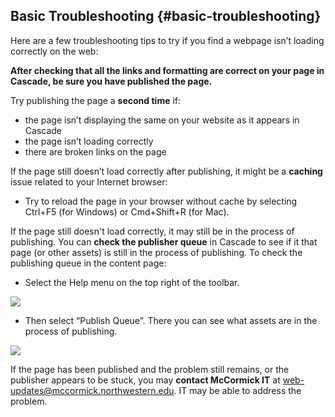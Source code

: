 ## Basic Troubleshooting {#basic-troubleshooting}

Here are a few troubleshooting tips to try if you find a webpage isn’t loading correctly on the web:

**After checking that all the links and formatting are correct on your page in Cascade, be sure you have published the page.**

Try publishing the page a **second time** if:

* the page isn’t displaying the same on your website as it appears in Cascade
* the page isn’t loading correctly
* there are broken links on the page

If the page still doesn’t load correctly after publishing, it might be a **caching** issue related to your Internet browser:

* Try to reload the page in your browser without cache by selecting Ctrl+F5 \(for Windows\) or Cmd+Shift+R \(for Mac\).

If the page still doesn't load correctly, it may still be in the process of publishing. You can **check the publisher queue** in Cascade to see if it that page \(or other assets\) is still in the process of publishing. To check the publishing queue in the content page:

* Select the Help menu on the top right of the toolbar.

![](https://northwestern-engineering.gitbooks.io/main-mccormick-site/content/assets/125.png)

* Then select “Publish Queue”. There you can see what assets are in the process of publishing.

![](https://northwestern-engineering.gitbooks.io/main-mccormick-site/content/assets/126.png)

If the page has been published and the problem still remains, or the publisher appears to be stuck, you may **contact McCormick IT** at web-updates@mccormick.northwestern.edu. IT may be able to address the problem.

